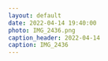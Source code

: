 ```yaml
---
layout: default
date: 2022-04-14 19:40:00
photo: IMG_2436.png
caption_header: 2022-04-14
caption: IMG_2436
---
```

